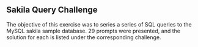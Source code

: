 ## Sakila Query Challenge
 
The objective of this exercise was to series a series of SQL queries to the MySQL sakila sample database. 29 prompts were presented, and the solution for each is listed under the corresponding challenge. 

